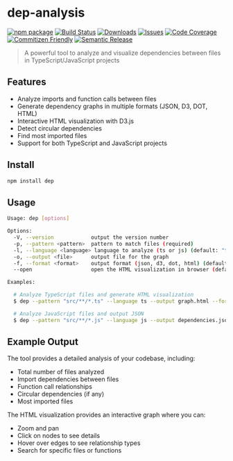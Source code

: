 # dep-analysis

[![npm package][npm-img]][npm-url]
[![Build Status][build-img]][build-url]
[![Downloads][downloads-img]][downloads-url]
[![Issues][issues-img]][issues-url]
[![Code Coverage][codecov-img]][codecov-url]
[![Commitizen Friendly][commitizen-img]][commitizen-url]
[![Semantic Release][semantic-release-img]][semantic-release-url]

> A powerful tool to analyze and visualize dependencies between files in TypeScript/JavaScript projects

## Features

- Analyze imports and function calls between files
- Generate dependency graphs in multiple formats (JSON, D3, DOT, HTML)
- Interactive HTML visualization with D3.js
- Detect circular dependencies
- Find most imported files
- Support for both TypeScript and JavaScript projects

## Install

```bash
npm install dep
```

## Usage

```bash
Usage: dep [options]

Options:
  -V, --version            output the version number
  -p, --pattern <pattern>  pattern to match files (required)
  -l, --language <language> language to analyze (ts or js) (default: "ts")
  -o, --output <file>      output file for the graph
  -f, --format <format>    output format (json, d3, dot, html) (default: "html")
  --open                   open the HTML visualization in browser (default: true)

Examples:

  # Analyze TypeScript files and generate HTML visualization
  $ dep --pattern "src/**/*.ts" --language ts --output graph.html --format html

  # Analyze JavaScript files and output JSON
  $ dep --pattern "src/**/*.js" --language js --output dependencies.json --format json
```

## Example Output

The tool provides a detailed analysis of your codebase, including:

- Total number of files analyzed
- Import dependencies between files
- Function call relationships
- Circular dependencies (if any)
- Most imported files

The HTML visualization provides an interactive graph where you can:
- Zoom and pan
- Click on nodes to see details
- Hover over edges to see relationship types
- Search for specific files or functions

[build-img]:https://github.com/bezalel6/dep-analysis/actions/workflows/release.yml/badge.svg
[build-url]:https://github.com/bezalel6/dep-analysis/actions/workflows/release.yml
[downloads-img]:https://img.shields.io/npm/dt/dep-analysis
[downloads-url]:https://www.npmtrends.com/dep-analysis
[npm-img]:https://img.shields.io/npm/v/dep-analysis
[npm-url]:https://www.npmjs.com/package/dep-analysis
[issues-img]:https://img.shields.io/github/issues/bezalel6/dep-analysis
[issues-url]:https://github.com/bezalel6/dep-analysis/issues
[codecov-img]:https://codecov.io/gh/bezalel6/dep-analysis/branch/main/graph/badge.svg
[codecov-url]:https://codecov.io/gh/bezalel6/dep-analysis
[semantic-release-img]:https://img.shields.io/badge/%20%20%F0%9F%93%A6%F0%9F%9A%80-semantic--release-e10079.svg
[semantic-release-url]:https://github.com/semantic-release/semantic-release
[commitizen-img]:https://img.shields.io/badge/commitizen-friendly-brightgreen.svg
[commitizen-url]:http://commitizen.github.io/cz-cli/
